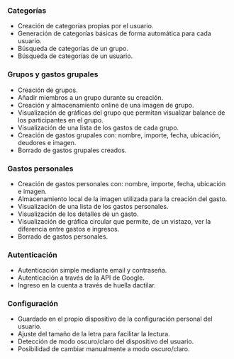 ### Categorías
* Creación de categorías propias por el usuario.
* Generación de categorías básicas de forma automática para cada usuario.
* Búsqueda de categorías de un grupo.
* Búsqueda de categorías de un usuario.

### Grupos y gastos grupales
* Creación de grupos.
* Añadir miembros a un grupo durante su creación.
* Creación y almacenamiento online de una imagen de grupo.
* Visualización de gráficas del grupo que permitan visualizar balance de los participantes en el grupo.
* Visualización de una lista de los gastos de cada grupo.
* Creación de gastos grupales con: nombre, importe, fecha, ubicación, deudores e imagen.
* Borrado de gastos grupales creados.

### Gastos personales
* Creación de gastos personales con: nombre, importe, fecha, ubicación e imagen.
* Almacenamiento local de la imagen utilizada para la creación del gasto.
* Visualización de una lista de los gastos personales.
* Visualización de los detalles de un gasto.
* Visualización de gráfica circular que permite, de un vistazo, ver la diferencia entre gastos e ingresos.
* Borrado de gastos personales.

### Autenticación
* Autenticación simple mediante email y contraseña.
* Autenticación a través de la API de Google.
* Ingreso en la cuenta a través de huella dactilar.

### Configuración
* Guardado en el propio dispositivo de la configuración personal del usuario.
* Ajuste del tamaño de la letra para facilitar la lectura.
* Detección de modo oscuro/claro del dispositivo del usuario.
* Posibilidad de cambiar manualmente a modo oscuro/claro.
